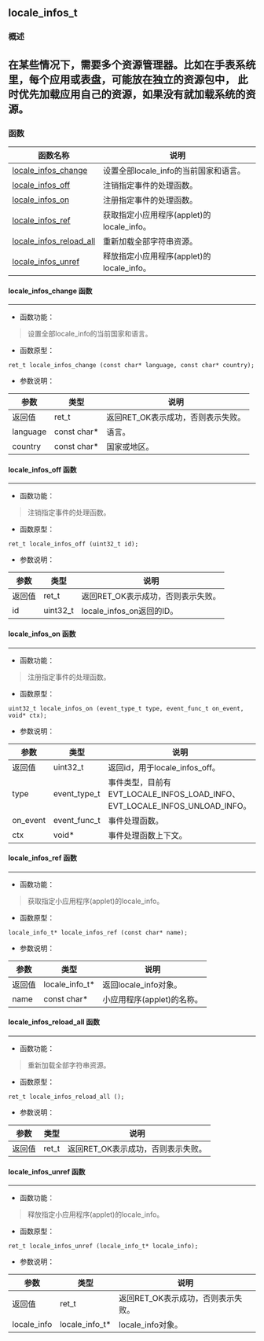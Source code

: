 ## locale\_infos\_t
### 概述
在某些情况下，需要多个资源管理器。比如在手表系统里，每个应用或表盘，可能放在独立的资源包中，
此时优先加载应用自己的资源，如果没有就加载系统的资源。
----------------------------------
### 函数
<p id="locale_infos_t_methods">

| 函数名称 | 说明 | 
| -------- | ------------ | 
| <a href="#locale_infos_t_locale_infos_change">locale\_infos\_change</a> | 设置全部locale_info的当前国家和语言。 |
| <a href="#locale_infos_t_locale_infos_off">locale\_infos\_off</a> | 注销指定事件的处理函数。 |
| <a href="#locale_infos_t_locale_infos_on">locale\_infos\_on</a> | 注册指定事件的处理函数。 |
| <a href="#locale_infos_t_locale_infos_ref">locale\_infos\_ref</a> | 获取指定小应用程序(applet)的locale_info。 |
| <a href="#locale_infos_t_locale_infos_reload_all">locale\_infos\_reload\_all</a> | 重新加载全部字符串资源。 |
| <a href="#locale_infos_t_locale_infos_unref">locale\_infos\_unref</a> | 释放指定小应用程序(applet)的locale_info。 |
#### locale\_infos\_change 函数
-----------------------

* 函数功能：

> <p id="locale_infos_t_locale_infos_change">设置全部locale_info的当前国家和语言。

* 函数原型：

```
ret_t locale_infos_change (const char* language, const char* country);
```

* 参数说明：

| 参数 | 类型 | 说明 |
| -------- | ----- | --------- |
| 返回值 | ret\_t | 返回RET\_OK表示成功，否则表示失败。 |
| language | const char* | 语言。 |
| country | const char* | 国家或地区。 |
#### locale\_infos\_off 函数
-----------------------

* 函数功能：

> <p id="locale_infos_t_locale_infos_off">注销指定事件的处理函数。

* 函数原型：

```
ret_t locale_infos_off (uint32_t id);
```

* 参数说明：

| 参数 | 类型 | 说明 |
| -------- | ----- | --------- |
| 返回值 | ret\_t | 返回RET\_OK表示成功，否则表示失败。 |
| id | uint32\_t | locale\_infos\_on返回的ID。 |
#### locale\_infos\_on 函数
-----------------------

* 函数功能：

> <p id="locale_infos_t_locale_infos_on">注册指定事件的处理函数。

* 函数原型：

```
uint32_t locale_infos_on (event_type_t type, event_func_t on_event, void* ctx);
```

* 参数说明：

| 参数 | 类型 | 说明 |
| -------- | ----- | --------- |
| 返回值 | uint32\_t | 返回id，用于locale\_infos\_off。 |
| type | event\_type\_t | 事件类型，目前有EVT\_LOCALE\_INFOS\_LOAD\_INFO、EVT\_LOCALE\_INFOS\_UNLOAD\_INFO。 |
| on\_event | event\_func\_t | 事件处理函数。 |
| ctx | void* | 事件处理函数上下文。 |
#### locale\_infos\_ref 函数
-----------------------

* 函数功能：

> <p id="locale_infos_t_locale_infos_ref">获取指定小应用程序(applet)的locale_info。

* 函数原型：

```
locale_info_t* locale_infos_ref (const char* name);
```

* 参数说明：

| 参数 | 类型 | 说明 |
| -------- | ----- | --------- |
| 返回值 | locale\_info\_t* | 返回locale\_info对象。 |
| name | const char* | 小应用程序(applet)的名称。 |
#### locale\_infos\_reload\_all 函数
-----------------------

* 函数功能：

> <p id="locale_infos_t_locale_infos_reload_all">重新加载全部字符串资源。

* 函数原型：

```
ret_t locale_infos_reload_all ();
```

* 参数说明：

| 参数 | 类型 | 说明 |
| -------- | ----- | --------- |
| 返回值 | ret\_t | 返回RET\_OK表示成功，否则表示失败。 |
#### locale\_infos\_unref 函数
-----------------------

* 函数功能：

> <p id="locale_infos_t_locale_infos_unref">释放指定小应用程序(applet)的locale_info。

* 函数原型：

```
ret_t locale_infos_unref (locale_info_t* locale_info);
```

* 参数说明：

| 参数 | 类型 | 说明 |
| -------- | ----- | --------- |
| 返回值 | ret\_t | 返回RET\_OK表示成功，否则表示失败。 |
| locale\_info | locale\_info\_t* | locale\_info对象。 |
